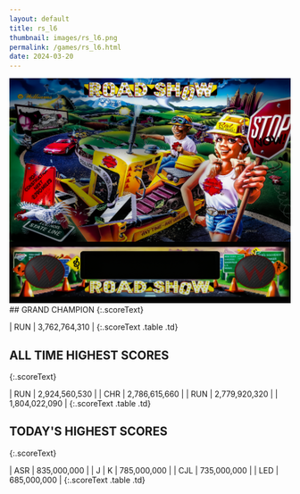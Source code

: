 ```yaml
---
layout: default
title: rs_l6
thumbnail: images/rs_l6.png
permalink: /games/rs_l6.html
date: 2024-03-20
---
```


<img src="../images/rs_l6.png" class="gameThumbnail img-fluid mx-auto align-middle">
## GRAND CHAMPION
{:.scoreText}

| RUN | 3,762,764,310 | 
{:.scoreText .table .td}

## ALL TIME HIGHEST SCORES
{:.scoreText}

| RUN | 2,924,560,530 | 
| CHR | 2,786,615,660 | 
| RUN | 2,779,920,320 | 
| 1,804,022,090 | 
{:.scoreText .table .td}

## TODAY'S HIGHEST SCORES
{:.scoreText}

| ASR | 835,000,000 | 
| J | K | 785,000,000 | 
| CJL | 735,000,000 | 
| LED | 685,000,000 | 
{:.scoreText .table .td}
